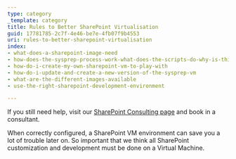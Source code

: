 ```yaml
---
type: category
_template: category
title: Rules to Better SharePoint Virtualisation
guid: 17781785-2c7f-4e46-be7e-4fb07f9b4553
uri: rules-to-better-sharepoint-virtualisation
index:
- what-does-a-sharepoint-image-need
- how-does-the-sysprep-process-work-what-does-the-scripts-do-why-is-this-process-so-complicated
- how-do-i-create-my-own-sharepoint-vm-to-play-with
- how-do-i-update-and-create-a-new-version-of-the-sysprep-vm
- what-are-the-different-images-available
- use-the-right-sharepoint-development-environment

---
```


If you still need help, visit our [SharePoint Consulting page](https://www.ssw.com.au/ssw/Consulting/SharePoint.aspx) and book in a consultant.

When correctly configured, a SharePoint VM environment can save you a lot of trouble later on. So important that we think all SharePoint customization and development must be done on a Virtual Machine.
